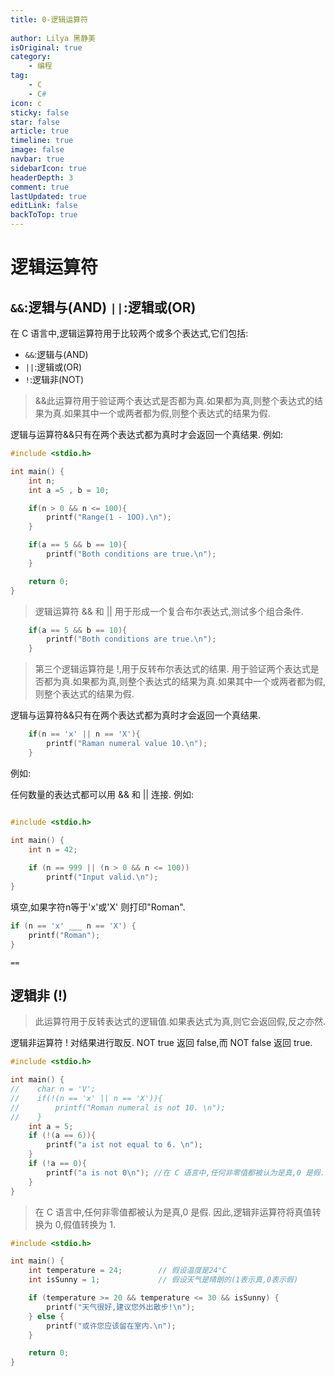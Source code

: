 ```yaml
---
title: 0-逻辑运算符
 
author: Lilya 黑静美
isOriginal: true
category: 
    - 编程
tag:
    - C
    - C#
icon: c
sticky: false
star: false
article: true
timeline: true
image: false
navbar: true
sidebarIcon: true
headerDepth: 3
comment: true
lastUpdated: true
editLink: false
backToTop: true
---
```


# 逻辑运算符

 ##  `&&`:逻辑与(AND) `||`:逻辑或(OR)

在 C 语言中,逻辑运算符用于比较两个或多个表达式,它们包括:

- `&&`:逻辑与(AND)
- `||`:逻辑或(OR)
-  `!`:逻辑非(NOT)

> &&此运算符用于验证两个表达式是否都为真.如果都为真,则整个表达式的结果为真.如果其中一个或两者都为假,则整个表达式的结果为假.


逻辑与运算符&&只有在两个表达式都为真时才会返回一个真结果.
例如:
```c
#include <stdio.h>

int main() {
    int n;
    int a =5 , b = 10;

    if(n > 0 && n <= 100){
        printf("Range(1 - 1OO).\n");
    }

    if(a == 5 && b == 10){
        printf("Both conditions are true.\n");
    }

    return 0;
}

```

> 逻辑运算符 && 和 || 用于形成一个复合布尔表达式,测试多个组合条件.


```c
    if(a == 5 && b == 10){
        printf("Both conditions are true.\n");
    }
```

> 第三个逻辑运算符是 !,用于反转布尔表达式的结果.
> 用于验证两个表达式是否都为真.如果都为真,则整个表达式的结果为真.如果其中一个或两者都为假,则整个表达式的结果为假.


逻辑与运算符&&只有在两个表达式都为真时才会返回一个真结果.
```c
    if(n == 'x' || n == 'X'){
        printf("Raman numeral value 10.\n");
    }
```

例如:

任何数量的表达式都可以用 && 和 || 连接. 例如:

```c

#include <stdio.h>

int main() {
    int n = 42;
    
    if (n == 999 || (n > 0 && n <= 100))
        printf("Input valid.\n");
}
```

填空,如果字符n等于'x'或'X' 则打印"Roman".
```c
if (n == 'x' ___ n == 'X') {
    printf("Roman");
}
```
`==`
## 逻辑非 (!)

> 此运算符用于反转表达式的逻辑值.如果表达式为真,则它会返回假,反之亦然.

逻辑非运算符 ! 对结果进行取反. NOT true 返回 false,而 NOT false 返回 true.
```c
#include <stdio.h>

int main() {
//    char n = 'V';
//    if(!(n == 'x' || n == 'X')){
//        printf("Roman numeral is not 10. \n");
//    }
    int a = 5;
    if (!(a == 6)){
        printf("a ist not equal to 6. \n");
    }
    if (!a == 0){
        printf("a is not 0\n"); //在 C 语言中,任何非零值都被认为是真,0 是假. 因此,逻辑非运算符将真值转换为 0,假值转换为 1.
    }
}

```
> 在 C 语言中,任何非零值都被认为是真,0 是假. 因此,逻辑非运算符将真值转换为 0,假值转换为 1.


```c
#include <stdio.h>

int main() {
    int temperature = 24;        // 假设温度是24°C
    int isSunny = 1;             // 假设天气是晴朗的(1表示真,0表示假)

    if (temperature >= 20 && temperature <= 30 && isSunny) {
        printf("天气很好,建议您外出散步!\n");
    } else {
        printf("或许您应该留在室内.\n");
    }

    return 0;
}
```
